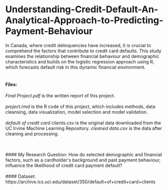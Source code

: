 # Understanding-Credit-Default-An-Analytical-Approach-to-Predicting-Payment-Behaviour
In Canada, where credit delinquencies have increased, it is crucial to comprehend the factors that contribute to credit card defaults. This study examines the relationship between financial behaviour and demographic characteristics and builds on the logistic regression approach using R, which forecasts default risk in this dynamic financial environment.
<br>
<br>
#### Files:
*Final Project.pdf* is the written report of this project.<br><br>
*project.rmd* is the R code of this project, which includes methods, data cleansing, data visualization, model selection and model validation.<br><br>
*default of credit card clients.csv* is the original data downloaded from the UC Irvine Machine Learning Repository.
*cleaned data.csv* is the data after cleaning and processing.

<br>
<br>
#### My Research Question: 
How do selected demographic and financial factors, such as a cardholder's background and past payment behaviour, influence the likelihood of credit card payment default?
<br>
<br>
#### Dataset: https://archive.ics.uci.edu/dataset/350/default+of+credit+card+clients
<br>
